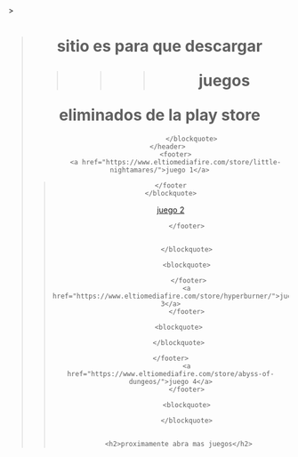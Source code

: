 <!DOCTYPE html>

<html>
    <head>
        <meta charset="utf-8"/>
        <meta name="descripcion" content="esta es una pagina para descargar juego eliminados de la play store"/>
        <meta name="author" content="Alain"/> 
        <meta name="keywords" content=" juegos eliminados de la pley"/>
        <link rel="stylesheet" href="estilo.css">
        </head>
    <body>>
         <header>
            <blockquote>
            <h1> sitio es para que descargar
                        <blockquote><blockquote><blockquote><div>juegos</div></blockquote></blockquote></blockquote>
                     eliminados de la play store</h1>
                    
            
            
                
                    </blockquote>
        </header>
            <footer>
            <a href="https://www.eltiomediafire.com/store/little-nightamares/">juego 1</a>
            
<blockquote>

    </footer
    </blockquote>
   <footer>
            <a href="https://www.eltiomediafire.com/store/crystal-of-atlan/">juego 2</a>
            
            </footer>
        
            
            </blockquote>
            
            <blockquote>
                    
             </footer>
            <a href="https://www.eltiomediafire.com/store/hyperburner/">juego 3</a>
            </footer>
        
        <blockquote>

        </blockquote>
            
    </footer>
            <a href="https://www.eltiomediafire.com/store/abyss-of-dungeos/">juego 4</a>
            </footer>
        
            <blockquote>

            </blockquote>
        
    
        <h2>proximamente abra mas juegos</h2>


        


</body>
        </html>
        
